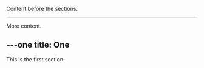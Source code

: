 Content before the sections.

---

More content.

---one
title: One
---

This is the first section.
